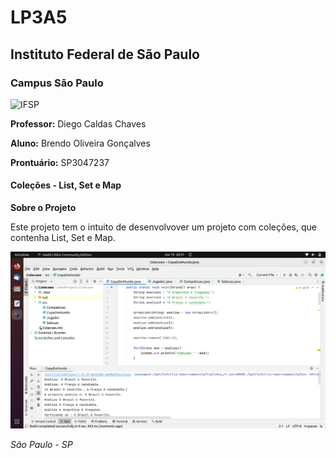 # LP3A5
## Instituto Federal de São Paulo
### Campus São Paulo

![IFSP](img4.png)

**Professor:** Diego Caldas Chaves

**Aluno:** Brendo Oliveira Gonçalves

**Prontuário:** SP3047237

#### Coleções - List, Set e Map

**Sobre o Projeto**

Este projeto tem o intuito de desenvolvover um projeto com coleções, que contenha List, Set e Map.


![IFSP](print1.png)

*São Paulo - SP*
